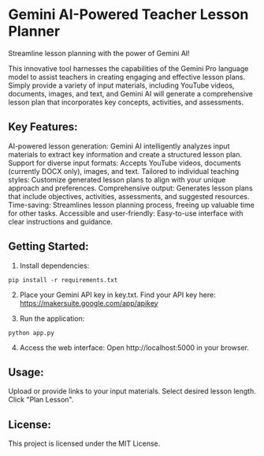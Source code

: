 # Gemini AI-Powered Teacher Lesson Planner

Streamline lesson planning with the power of Gemini AI!

This innovative tool harnesses the capabilities of the Gemini Pro language model to assist teachers in creating engaging and effective lesson plans. Simply provide a variety of input materials, including YouTube videos, documents, images, and text, and Gemini AI will generate a comprehensive lesson plan that incorporates key concepts, activities, and assessments.

## Key Features:

AI-powered lesson generation: Gemini AI intelligently analyzes input materials to extract key information and create a structured lesson plan.
Support for diverse input formats: Accepts YouTube videos, documents (currently DOCX only), images, and text.
Tailored to individual teaching styles: Customize generated lesson plans to align with your unique approach and preferences.
Comprehensive output: Generates lesson plans that include objectives, activities, assessments, and suggested resources.
Time-saving: Streamlines lesson planning process, freeing up valuable time for other tasks.
Accessible and user-friendly: Easy-to-use interface with clear instructions and guidance.
## Getting Started:

1. Install dependencies:
```
pip install -r requirements.txt
```
2. Place your Gemini API key in key.txt. Find your API key here: https://makersuite.google.com/app/apikey

3. Run the application:
```
python app.py
```
4. Access the web interface: Open http://localhost:5000 in your browser.
## Usage:

Upload or provide links to your input materials.
Select desired lesson length.
Click "Plan Lesson".

## License:

This project is licensed under the MIT License.
